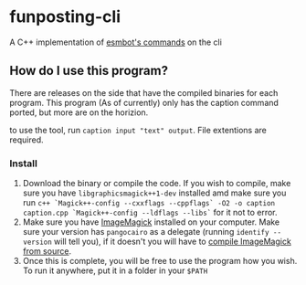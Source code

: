 # funposting-cli
<p>A C++ implementation of <a href=https://github.com/esmBot/esmBot>esmbot's commands</a> on the cli</p>
<h2>How do I use this program?</h2>
<p>There are releases on the side that have the compiled binaries for each program. This program (As of currently) only has the caption command ported, but more are on the horizion.</p>
<p>to use the tool, run <code>caption input "text" output</code>. File extentions are required.</p>

<h3>Install</h3>
<ol>
<li>Download the binary or compile the code. If you wish to compile, make sure you have <code>libgraphicsmagick++1-dev</code> installed amd  make sure you run <code>c++ `Magick++-config --cxxflags --cppflags` -O2 -o caption caption.cpp `Magick++-config --ldflags --libs`</code> for it not to error.</li> 
<li>Make sure you have <a href=https://imagemagick.org/script/download.php>ImageMagick</a> installed on your computer. Make sure your version has <code>pangocairo</code> as a delegate (running <code>identify --version</code> will tell you), if it doesn't you will have to <a href=https://imagemagick.org/script/install-source.php>compile ImageMagick from source</a>.</li>
<li>Once this is complete, you will be free to use the program how you wish. To run it anywhere, put it in a folder in your <code>$PATH</code></li>
</ol>

